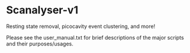 # Scanalyser-v1
Resting state removal, picocavity event clustering, and more!

Please see the user_manual.txt for brief descriptions of the major scripts and their purposes/usages.
